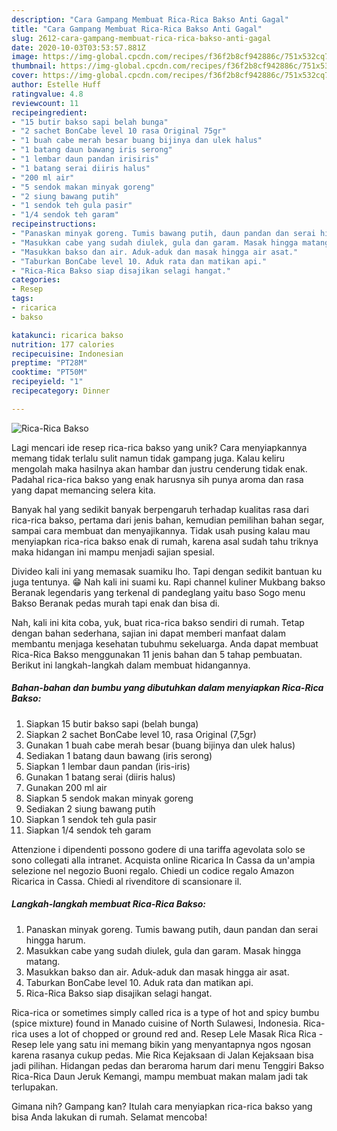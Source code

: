 ```yaml
---
description: "Cara Gampang Membuat Rica-Rica Bakso Anti Gagal"
title: "Cara Gampang Membuat Rica-Rica Bakso Anti Gagal"
slug: 2612-cara-gampang-membuat-rica-rica-bakso-anti-gagal
date: 2020-10-03T03:53:57.881Z
image: https://img-global.cpcdn.com/recipes/f36f2b8cf942886c/751x532cq70/rica-rica-bakso-foto-resep-utama.jpg
thumbnail: https://img-global.cpcdn.com/recipes/f36f2b8cf942886c/751x532cq70/rica-rica-bakso-foto-resep-utama.jpg
cover: https://img-global.cpcdn.com/recipes/f36f2b8cf942886c/751x532cq70/rica-rica-bakso-foto-resep-utama.jpg
author: Estelle Huff
ratingvalue: 4.8
reviewcount: 11
recipeingredient:
- "15 butir bakso sapi belah bunga"
- "2 sachet BonCabe level 10 rasa Original 75gr"
- "1 buah cabe merah besar buang bijinya dan ulek halus"
- "1 batang daun bawang iris serong"
- "1 lembar daun pandan irisiris"
- "1 batang serai diiris halus"
- "200 ml air"
- "5 sendok makan minyak goreng"
- "2 siung bawang putih"
- "1 sendok teh gula pasir"
- "1/4 sendok teh garam"
recipeinstructions:
- "Panaskan minyak goreng. Tumis bawang putih, daun pandan dan serai hingga harum."
- "Masukkan cabe yang sudah diulek, gula dan garam. Masak hingga matang."
- "Masukkan bakso dan air. Aduk-aduk dan masak hingga air asat."
- "Taburkan BonCabe level 10. Aduk rata dan matikan api."
- "Rica-Rica Bakso siap disajikan selagi hangat."
categories:
- Resep
tags:
- ricarica
- bakso

katakunci: ricarica bakso 
nutrition: 177 calories
recipecuisine: Indonesian
preptime: "PT28M"
cooktime: "PT50M"
recipeyield: "1"
recipecategory: Dinner

---
```



![Rica-Rica Bakso](https://img-global.cpcdn.com/recipes/f36f2b8cf942886c/751x532cq70/rica-rica-bakso-foto-resep-utama.jpg)

Lagi mencari ide resep rica-rica bakso yang unik? Cara menyiapkannya memang tidak terlalu sulit namun tidak gampang juga. Kalau keliru mengolah maka hasilnya akan hambar dan justru cenderung tidak enak. Padahal rica-rica bakso yang enak harusnya sih punya aroma dan rasa yang dapat memancing selera kita.

Banyak hal yang sedikit banyak berpengaruh terhadap kualitas rasa dari rica-rica bakso, pertama dari jenis bahan, kemudian pemilihan bahan segar, sampai cara membuat dan menyajikannya. Tidak usah pusing kalau mau menyiapkan rica-rica bakso enak di rumah, karena asal sudah tahu triknya maka hidangan ini mampu menjadi sajian spesial.

Divideo kali ini yang memasak suamiku lho. Tapi dengan sedikit bantuan ku juga tentunya. 😁 Nah kali ini suami ku. Rapi channel kuliner Mukbang bakso Beranak legendaris yang terkenal di pandeglang yaitu baso Sogo menu Bakso Beranak pedas murah tapi enak dan bisa di.


Nah, kali ini kita coba, yuk, buat rica-rica bakso sendiri di rumah. Tetap dengan bahan sederhana, sajian ini dapat memberi manfaat dalam membantu menjaga kesehatan tubuhmu sekeluarga. Anda dapat membuat Rica-Rica Bakso menggunakan 11 jenis bahan dan 5 tahap pembuatan. Berikut ini langkah-langkah dalam membuat hidangannya.

<!--inarticleads1-->

##### Bahan-bahan dan bumbu yang dibutuhkan dalam menyiapkan Rica-Rica Bakso:

1. Siapkan 15 butir bakso sapi (belah bunga)
1. Siapkan 2 sachet BonCabe level 10, rasa Original (7,5gr)
1. Gunakan 1 buah cabe merah besar (buang bijinya dan ulek halus)
1. Sediakan 1 batang daun bawang (iris serong)
1. Siapkan 1 lembar daun pandan (iris-iris)
1. Gunakan 1 batang serai (diiris halus)
1. Gunakan 200 ml air
1. Siapkan 5 sendok makan minyak goreng
1. Sediakan 2 siung bawang putih
1. Siapkan 1 sendok teh gula pasir
1. Siapkan 1/4 sendok teh garam


Attenzione i dipendenti possono godere di una tariffa agevolata solo se sono collegati alla intranet. Acquista online Ricarica In Cassa da un&#39;ampia selezione nel negozio Buoni regalo. Chiedi un codice regalo Amazon Ricarica in Cassa. Chiedi al rivenditore di scansionare il. 

<!--inarticleads2-->

##### Langkah-langkah membuat Rica-Rica Bakso:

1. Panaskan minyak goreng. Tumis bawang putih, daun pandan dan serai hingga harum.
1. Masukkan cabe yang sudah diulek, gula dan garam. Masak hingga matang.
1. Masukkan bakso dan air. Aduk-aduk dan masak hingga air asat.
1. Taburkan BonCabe level 10. Aduk rata dan matikan api.
1. Rica-Rica Bakso siap disajikan selagi hangat.


Rica-rica or sometimes simply called rica is a type of hot and spicy bumbu (spice mixture) found in Manado cuisine of North Sulawesi, Indonesia. Rica-rica uses a lot of chopped or ground red and. Resep Lele Masak Rica Rica - Resep lele yang satu ini memang bikin yang menyantapnya ngos ngosan karena rasanya cukup pedas. Mie Rica Kejaksaan di Jalan Kejaksaan bisa jadi pilihan. Hidangan pedas dan beraroma harum dari menu Tenggiri Bakso Rica-Rica Daun Jeruk Kemangi, mampu membuat makan malam jadi tak terlupakan. 

Gimana nih? Gampang kan? Itulah cara menyiapkan rica-rica bakso yang bisa Anda lakukan di rumah. Selamat mencoba!
